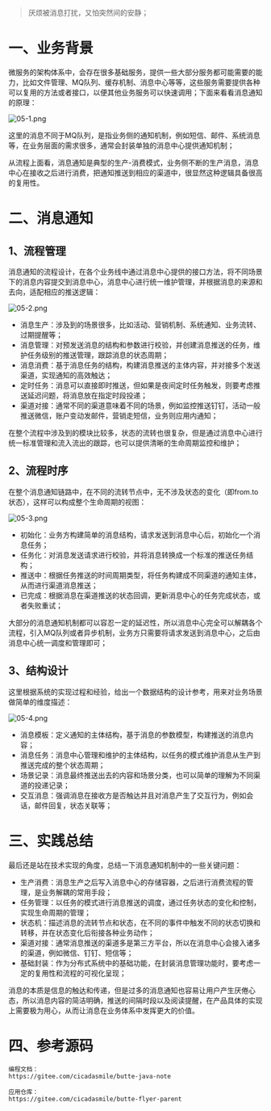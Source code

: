 > 厌烦被消息打扰，又怕突然间的安静；

# 一、业务背景

微服务的架构体系中，会存在很多基础服务，提供一些大部分服务都可能需要的能力，比如文件管理、MQ队列、缓存机制、消息中心等等，这些服务需要提供各种可以复用的方法或者接口，以便其他业务服务可以快速调用；下面来看看消息通知的原理：

![](https://images.gitee.com/uploads/images/2022/0711/231009_0e22ad3d_5064118.png "05-1.png")

这里的消息不同于MQ队列，是指业务侧的通知机制，例如短信、邮件、系统消息等，在业务层面的需求很多，通常会封装单独的消息中心提供通知机制；

从流程上面看，消息通知是典型的生产-消费模式，业务侧不断的生产消息，消息中心在接收之后进行消费，把通知推送到相应的渠道中，很显然这种逻辑具备很高的复用性。

# 二、消息通知

## 1、流程管理

消息通知的流程设计，在各个业务线中通过消息中心提供的接口方法，将不同场景下的消息内容提交到消息中心，消息中心进行统一维护管理，并根据消息的来源和去向，适配相应的推送逻辑：

![](https://images.gitee.com/uploads/images/2022/0711/231021_d66e24a4_5064118.png "05-2.png")

- 消息生产：涉及到的场景很多，比如活动、营销机制、系统通知、业务流转、过期提醒等；
- 消息管理：对预发送消息的结构和参数进行校验，并创建消息推送的任务，维护任务级别的推送管理，跟踪消息的状态周期；
- 消息消费：基于消息任务的结构，构建消息推送的主体内容，并对接多个发送渠道，实现通知的高效触达；
- 定时任务：消息可以直接即时推送，但如果是夜间定时任务触发，则要考虑推送延迟问题，将消息放在指定时段投递；
- 渠道对接：通常不同的渠道意味着不同的场景，例如监控推送钉钉，活动一般推送微信，账户变动发邮件，营销走短信，业务则应用内通知；

在整个流程中涉及到的模块比较多，状态的流转也很复杂，但是通过消息中心进行统一标准管理和流入流出的跟踪，也可以提供清晰的生命周期监控和维护；

## 2、流程时序

在整个消息通知链路中，在不同的流转节点中，无不涉及状态的变化（即from.to状态），这样可以构成整个生命周期的视图：

![](https://images.gitee.com/uploads/images/2022/0711/231032_9a8400cd_5064118.png "05-3.png")

- 初始化：业务方构建简单的消息结构，请求发送到消息中心后，初始化一个消息任务；
- 任务化：对消息发送请求进行校验，并将消息转换成一个标准的推送任务结构；
- 推送中：根据任务推送的时间周期类型，将任务构建成不同渠道的通知主体，从而进行渠道消息推送；
- 已完成：根据消息在渠道推送的状态回调，更新消息中心的任务完成状态，或者失败重试；

大部分的消息通知机制都可以容忍一定的延迟性，所以消息中心完全可以解耦各个流程，引入MQ队列或者异步机制，业务方只需要将请求发送到消息中心，之后由消息中心统一调度和管理即可；

## 3、结构设计

这里根据系统的实现过程和经验，给出一个数据结构的设计参考，用来对业务场景做简单的维度描述：

![](https://images.gitee.com/uploads/images/2022/0711/231042_c430b61f_5064118.png "05-4.png")

- 消息模板：定义通知的主体结构，基于消息的参数模型，构建推送的消息内容；
- 消息任务：消息中心管理和维护的主体结构，以任务的模式维护消息从生产到推送完成的整个状态周期；
- 场景记录：消息最终推送出去的内容和场景分类，也可以简单的理解为不同渠道的投递记录；
- 交互消息：强调消息在接收方是否触达并且对消息产生了交互行为，例如会话，邮件回复，状态关联等；

# 三、实践总结

最后还是站在技术实现的角度，总结一下消息通知机制中的一些关键问题：

- 生产消费：消息生产之后写入消息中心的存储容器，之后进行消费流程的管理，是业务解耦的常用手段；
- 任务管理：以任务的模式进行消息推送的调度，通过任务状态的变化和控制，实现生命周期的管理；
- 状态机：描述消息的流转节点和状态，在不同的事件中触发不同的状态切换和转移，并在状态变化后衔接各种业务动作；
- 渠道对接：通常消息推送的渠道多是第三方平台，所以在消息中心会接入诸多的渠道，例如微信、钉钉、短信等；
- 基础封装：作为分布式系统中的基础功能，在封装消息管理功能时，要考虑一定的复用性和流程的可视化呈现；

消息的本质是信息的触达和传递，但是过多的消息通知也容易让用户产生厌倦心态，所以消息内容的简洁明确，推送的间隔时段以及阅读提醒，在产品具体的实现上需要极为用心，从而让消息在业务体系中发挥更大的价值。

# 四、参考源码

```
编程文档：
https://gitee.com/cicadasmile/butte-java-note

应用仓库：
https://gitee.com/cicadasmile/butte-flyer-parent
```